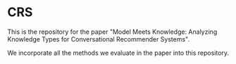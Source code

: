 # CRS
This is the repository for the paper "Model Meets Knowledge: Analyzing Knowledge Types for Conversational Recommender Systems".

We incorporate all the methods we evaluate in the paper into this repository.

